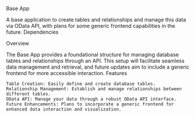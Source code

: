 Base App

A base application to create tables and relationships and manage this data via OData API, with plans for some generic frontend capabilities in the future.
Dependencies

Overview

The Base App provides a foundational structure for managing database tables and relationships through an API. This setup will facilitate seamless data management and retrieval, and future updates aim to include a generic frontend for more accessible interaction.
Features

    Table Creation: Easily define and create database tables.
    Relationship Management: Establish and manage relationships between different tables.
    OData API: Manage your data through a robust OData API interface.
    Future Enhancements: Plans to incorporate a generic frontend for enhanced data interaction and visualization.
